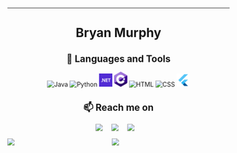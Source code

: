 
<hr>

  <h1 align="center">Bryan Murphy</h1>
  <h2  align="center">🧰 Languages and Tools</h2>
  <p align="center">
    <img alt="Java" width="30px"src="https://cdn.jsdelivr.net/gh/devicons/devicon/icons/java/java-original.svg"/>
    <img alt="Python" width="30px"src="https://cdn.jsdelivr.net/gh/devicons/devicon/icons/python/python-plain.svg" />
    <img alt="dotNet" width="30px"src="icons/dotnet.png" />
    <img alt="C#" width="30px"src="icons/csharp.png" />
    <img alt="HTML" width="30px"src="https://cdn.jsdelivr.net/gh/devicons/devicon/icons/html5/html5-plain.svg" />
    <img alt="CSS" width="30px"src="https://cdn.jsdelivr.net/gh/devicons/devicon/icons/css3/css3-plain.svg" />
    <img alt="Flutter" width="30px"src="icons/flutter.png" />
  </p>

  <h2  align="center">📫 Reach me on</h2>
  <p align="center">
    <a href="mailto:contact.bryanmurphy@gmail.com?subject=Hello%20Ileri,%20From%20Github"><img src="https://img.shields.io/badge/gmail-%23D14836.svg?&style=for-the-badge&logo=gmail&logoColor=white" /></a>&nbsp;&nbsp;&nbsp;&nbsp;
    <a target="_blank"href="https://www.linkedin.com/in/bryan-murphy02/"><img src="https://img.shields.io/badge/linkedin-%230077B5.svg?&style=for-the-badge&logo=linkedin&logoColor=white" /></a>&nbsp;&nbsp;&nbsp;&nbsp;
    <a target="_blank"href="https://discord.com/users/361239898159841280"><img src="https://img.shields.io/badge/Discord-%235865F2.svg?style=for-the-badge&logo=discord&logoColor=white" /></a>&nbsp;&nbsp;&nbsp;&nbsp;
    
  </p>
  
  <img align="left" width="47%" src="https://github-readme-stats.vercel.app/api?username=BryanMurphy02&show_icons=true&theme=gotham">
  <img align="left" width="47%" src="https://github-readme-stats.vercel.app/api/top-langs/?username=BryanMurphy02&hide=CSS,Dart,ShaderLab,HLSL&langs_count=4&layout=compact">


</hr>





<!-- <img align="left" src="https://github-readme-stats.vercel.app/api/top-langs/?username=BryanMurphy02">-->



<!--https://ileriayo.github.io/markdown-badges/-->

<!--
**BryanMurphy02/BryanMurphy02** is a ✨ _special_ ✨ repository because its `README.md` (this file) appears on your GitHub profile.

Here are some ideas to get you started:

- 🔭 I’m currently working on ...
- 🌱 I’m currently learning ...
- 👯 I’m looking to collaborate on ...
- 🤔 I’m looking for help with ...
- 💬 Ask me about ...
- 📫 How to reach me: ...
- 😄 Pronouns: ...
- ⚡ Fun fact: ...
-->

